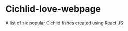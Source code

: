# Cichlid-love-webpage
A list of six popular Cichlid fishes created using React JS
<This is a react application>
<Therefore run npm install first in the project directory>
<Then run npm start>
<Happy Aquariums>
